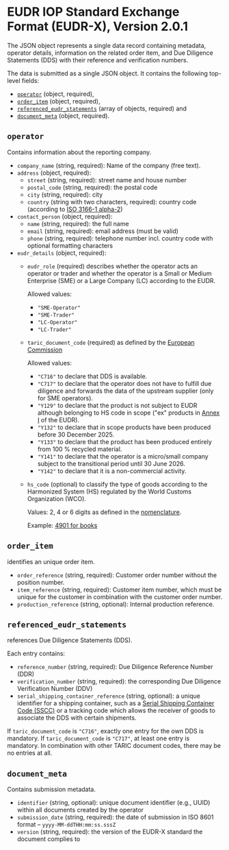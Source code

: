 # EUDR IOP Standard Exchange Format (EUDR-X), Version 2.0.1

The JSON object represents a single data record containing metadata, operator details, information on the related order
item, and Due Diligence Statements (DDS) with their reference and verification numbers.

The data is submitted as a single JSON object. It contains the following top-level fields:

- [`operator`](#operator) (object, required),
- [`order_item`](#order_item) (object, required),
- [`referenced_eudr_statements`](#referenced_eudr_statements) (array of objects, required) and
- [`document_meta`](#document_meta)  (object, required).

## `operator`

Contains information about the reporting company.

- `company_name` (string, required): Name of the company (free text).
- `address` (object, required):
    - `street` (string, required): street name and house number
    - `postal_code` (string, required): the postal code
    - `city` (string, required): city
    - `country` (string with two characters, required): country code (according
      to [ISO 3166-1 alpha-2](https://en.wikipedia.org/wiki/ISO_3166-1))
- `contact_person` (object, required):
    - `name` (string, required): the full name
    - `email` (string, required): email address (must be valid)
    - `phone` (string, required): telephone number incl. country code with optional formatting characters
- `eudr_details` (object, required):
    - `eudr_role` (required) describes whether the operator acts an operator or trader
      and whether the operator is a Small or Medium Enterprise (SME) or a Large Company (LC) according to the EUDR.

      Allowed values:
        - `"SME-Operator"`
        - `"SME-Trader"`
        - `"LC-Operator"`
        - `"LC-Trader"`
    - `taric_document_code` (required) as defined by the [European Commission](https://www.clecat.org/media/deforestation-reg-2023-1115---taric-data.pdf)

      Allowed values:
        - `"C716"` to declare that DDS is available.
        - `"C717"` to declare that the operator does not have to fulfill due diligence and forwards the data of the upstream supplier (only for SME operators).
        - `"Y129"` to declare that the product is not subject to EUDR although belonging to HS code in scope
          ("ex" products in [Annex I](https://eur-lex.europa.eu/legal-content/EN/TXT/?uri=CELEX%3A32023R1115&qid=1687867231461#d1e32-243-1) of the EUDR).
        - `"Y132"` to declare that in scope products have been produced before 30 December 2025.
        - `"Y133"` to declare that the product has been produced entirely from 100 % recycled material.
        - `"Y141"` to declare that the operator is a micro/small company subject to the transitional period until 30 June 2026.
        - `"Y142"` to declare that it is a non-commercial activity.
    - `hs_code` (optional) to classify the type of goods according to the Harmonized System (HS) regulated by the World Customs Organization (WCO).

      Values: 2, 4 or 6 digits as defined in the [nomenclature](https://ec.europa.eu/taxation_customs/dds2/taric/taric_consultation.jsp?Lang=en&Expand=true#afterForm).

      Example: [4901 for books](https://ec.europa.eu/taxation_customs/dds2/taric/taric_consultation.jsp?Lang=en&Taric=4901&Expand=true)

## `order_item`

identifies an unique order item.

- `order_reference` (string, required): Customer order number without the position number.
- `item_reference` (string, required): Customer item number, which must be unique for the customer in combination with
  the customer order number.
- `production_reference` (string, optional): Internal production reference.

## `referenced_eudr_statements`

references Due Diligence Statements (DDS).

Each entry contains:
- `reference_number` (string, required): Due Diligence Reference Number (DDR)
- `verification_number` (string, required): the corresponding Due Diligence Verification Number (DDV)
- `serial_shipping_container_reference` (string, optional): a unique identifier for a shipping container,
   such as a [Serial Shipping Container Code (SSCC)](https://www.gs1.org/standards/id-keys/sscc) or a tracking code
   which allows the receiver of goods to associate the DDS with certain shipments.

If `taric_document_code` is `"C716"`, exactly one entry for the own DDS is mandatory.
If `taric_document_code` is `"C717"`, at least one entry is mandatory.
In combination with other TARIC document codes, there may be no entries at all.

## `document_meta`

Contains submission metadata.

- `identifier` (string, optional): unique document identifier (e.g., UUID) within all documents created by the operator
- `submission_date` (string, required): the date of submission in ISO 8601 format – `yyyy-MM-ddTHH:mm:ss.sssZ`
- `version` (string, required): the version of the EUDR-X standard the document complies to
